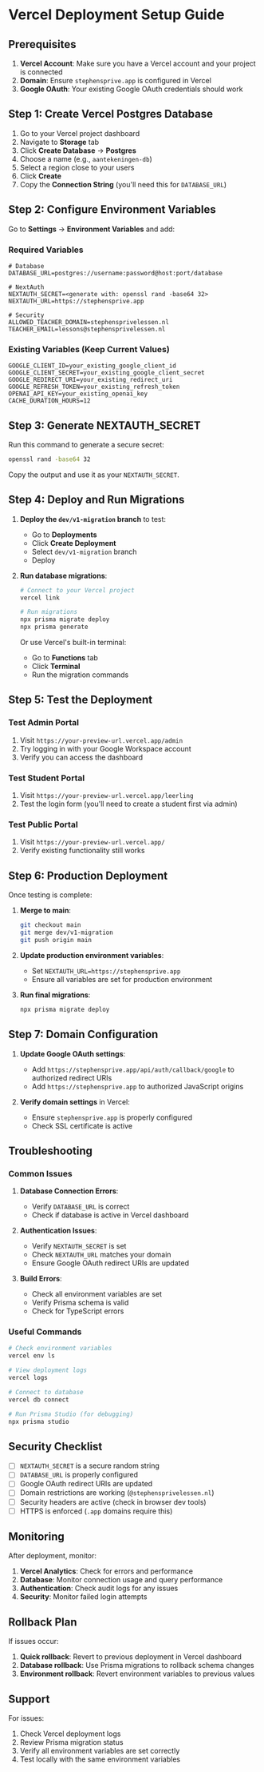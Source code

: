 # Vercel Deployment Setup Guide

## Prerequisites

1. **Vercel Account**: Make sure you have a Vercel account and your project is connected
2. **Domain**: Ensure `stephensprive.app` is configured in Vercel
3. **Google OAuth**: Your existing Google OAuth credentials should work

## Step 1: Create Vercel Postgres Database

1. Go to your Vercel project dashboard
2. Navigate to **Storage** tab
3. Click **Create Database** → **Postgres**
4. Choose a name (e.g., `aantekeningen-db`)
5. Select a region close to your users
6. Click **Create**
7. Copy the **Connection String** (you'll need this for `DATABASE_URL`)

## Step 2: Configure Environment Variables

Go to **Settings** → **Environment Variables** and add:

### Required Variables

```env
# Database
DATABASE_URL=postgres://username:password@host:port/database

# NextAuth
NEXTAUTH_SECRET=<generate with: openssl rand -base64 32>
NEXTAUTH_URL=https://stephensprive.app

# Security
ALLOWED_TEACHER_DOMAIN=stephensprivelessen.nl
TEACHER_EMAIL=lessons@stephensprivelessen.nl
```

### Existing Variables (Keep Current Values)

```env
GOOGLE_CLIENT_ID=your_existing_google_client_id
GOOGLE_CLIENT_SECRET=your_existing_google_client_secret
GOOGLE_REDIRECT_URI=your_existing_redirect_uri
GOOGLE_REFRESH_TOKEN=your_existing_refresh_token
OPENAI_API_KEY=your_existing_openai_key
CACHE_DURATION_HOURS=12
```

## Step 3: Generate NEXTAUTH_SECRET

Run this command to generate a secure secret:

```bash
openssl rand -base64 32
```

Copy the output and use it as your `NEXTAUTH_SECRET`.

## Step 4: Deploy and Run Migrations

1. **Deploy the `dev/v1-migration` branch** to test:
   - Go to **Deployments**
   - Click **Create Deployment**
   - Select `dev/v1-migration` branch
   - Deploy

2. **Run database migrations**:
   ```bash
   # Connect to your Vercel project
   vercel link
   
   # Run migrations
   npx prisma migrate deploy
   npx prisma generate
   ```

   Or use Vercel's built-in terminal:
   - Go to **Functions** tab
   - Click **Terminal**
   - Run the migration commands

## Step 5: Test the Deployment

### Test Admin Portal
1. Visit `https://your-preview-url.vercel.app/admin`
2. Try logging in with your Google Workspace account
3. Verify you can access the dashboard

### Test Student Portal
1. Visit `https://your-preview-url.vercel.app/leerling`
2. Test the login form (you'll need to create a student first via admin)

### Test Public Portal
1. Visit `https://your-preview-url.vercel.app/`
2. Verify existing functionality still works

## Step 6: Production Deployment

Once testing is complete:

1. **Merge to main**:
   ```bash
   git checkout main
   git merge dev/v1-migration
   git push origin main
   ```

2. **Update production environment variables**:
   - Set `NEXTAUTH_URL=https://stephensprive.app`
   - Ensure all variables are set for production environment

3. **Run final migrations**:
   ```bash
   npx prisma migrate deploy
   ```

## Step 7: Domain Configuration

1. **Update Google OAuth settings**:
   - Add `https://stephensprive.app/api/auth/callback/google` to authorized redirect URIs
   - Add `https://stephensprive.app` to authorized JavaScript origins

2. **Verify domain settings** in Vercel:
   - Ensure `stephensprive.app` is properly configured
   - Check SSL certificate is active

## Troubleshooting

### Common Issues

1. **Database Connection Errors**:
   - Verify `DATABASE_URL` is correct
   - Check if database is active in Vercel dashboard

2. **Authentication Issues**:
   - Verify `NEXTAUTH_SECRET` is set
   - Check `NEXTAUTH_URL` matches your domain
   - Ensure Google OAuth redirect URIs are updated

3. **Build Errors**:
   - Check all environment variables are set
   - Verify Prisma schema is valid
   - Check for TypeScript errors

### Useful Commands

```bash
# Check environment variables
vercel env ls

# View deployment logs
vercel logs

# Connect to database
vercel db connect

# Run Prisma Studio (for debugging)
npx prisma studio
```

## Security Checklist

- [ ] `NEXTAUTH_SECRET` is a secure random string
- [ ] `DATABASE_URL` is properly configured
- [ ] Google OAuth redirect URIs are updated
- [ ] Domain restrictions are working (`@stephensprivelessen.nl`)
- [ ] Security headers are active (check in browser dev tools)
- [ ] HTTPS is enforced (`.app` domains require this)

## Monitoring

After deployment, monitor:

1. **Vercel Analytics**: Check for errors and performance
2. **Database**: Monitor connection usage and query performance
3. **Authentication**: Check audit logs for any issues
4. **Security**: Monitor failed login attempts

## Rollback Plan

If issues occur:

1. **Quick rollback**: Revert to previous deployment in Vercel dashboard
2. **Database rollback**: Use Prisma migrations to rollback schema changes
3. **Environment rollback**: Revert environment variables to previous values

## Support

For issues:
1. Check Vercel deployment logs
2. Review Prisma migration status
3. Verify all environment variables are set correctly
4. Test locally with the same environment variables
